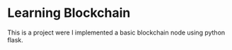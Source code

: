 # Learning Blockchain

This is a project were I implemented a basic blockchain node using python flask.

